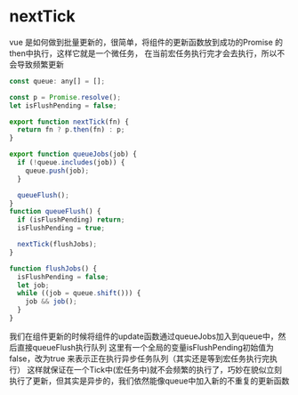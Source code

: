 # nextTick
vue 是如何做到批量更新的，很简单，将组件的更新函数放到成功的Promise 的then中执行，这样它就是一个微任务，
在当前宏任务执行完才会去执行，所以不会导致频繁更新

```js
const queue: any[] = [];

const p = Promise.resolve();
let isFlushPending = false;

export function nextTick(fn) {
  return fn ? p.then(fn) : p;
}

export function queueJobs(job) {
  if (!queue.includes(job)) {
    queue.push(job);
  }

  queueFlush();
}
function queueFlush() {
  if (isFlushPending) return;
  isFlushPending = true;

  nextTick(flushJobs);
}

function flushJobs() {
  isFlushPending = false;
  let job;
  while ((job = queue.shift())) {
    job && job();
  }
}
```
我们在组件更新的时候将组件的update函数通过queueJobs加入到queue中，然后直接queueFlush执行队列
这里有一个全局的变量isFlushPending初始值为false，改为true 来表示正在执行异步任务队列（其实还是等到宏任务执行完执行）
这样就保证在一个Tick中(宏任务中)就不会频繁的执行了，巧妙在貌似立刻执行了更新，但其实是异步的，我们依然能像queue中加入新的不重复的更新函数

